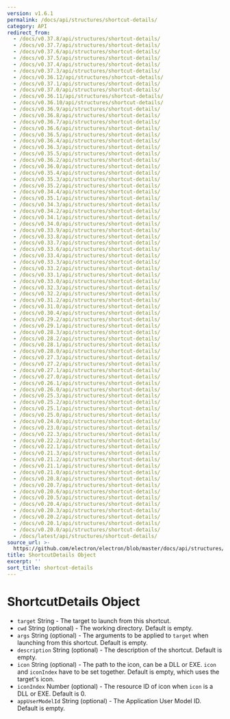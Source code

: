 ```yaml
---
version: v1.6.1
permalink: /docs/api/structures/shortcut-details/
category: API
redirect_from:
  - /docs/v0.37.8/api/structures/shortcut-details/
  - /docs/v0.37.7/api/structures/shortcut-details/
  - /docs/v0.37.6/api/structures/shortcut-details/
  - /docs/v0.37.5/api/structures/shortcut-details/
  - /docs/v0.37.4/api/structures/shortcut-details/
  - /docs/v0.37.3/api/structures/shortcut-details/
  - /docs/v0.36.12/api/structures/shortcut-details/
  - /docs/v0.37.1/api/structures/shortcut-details/
  - /docs/v0.37.0/api/structures/shortcut-details/
  - /docs/v0.36.11/api/structures/shortcut-details/
  - /docs/v0.36.10/api/structures/shortcut-details/
  - /docs/v0.36.9/api/structures/shortcut-details/
  - /docs/v0.36.8/api/structures/shortcut-details/
  - /docs/v0.36.7/api/structures/shortcut-details/
  - /docs/v0.36.6/api/structures/shortcut-details/
  - /docs/v0.36.5/api/structures/shortcut-details/
  - /docs/v0.36.4/api/structures/shortcut-details/
  - /docs/v0.36.3/api/structures/shortcut-details/
  - /docs/v0.35.5/api/structures/shortcut-details/
  - /docs/v0.36.2/api/structures/shortcut-details/
  - /docs/v0.36.0/api/structures/shortcut-details/
  - /docs/v0.35.4/api/structures/shortcut-details/
  - /docs/v0.35.3/api/structures/shortcut-details/
  - /docs/v0.35.2/api/structures/shortcut-details/
  - /docs/v0.34.4/api/structures/shortcut-details/
  - /docs/v0.35.1/api/structures/shortcut-details/
  - /docs/v0.34.3/api/structures/shortcut-details/
  - /docs/v0.34.2/api/structures/shortcut-details/
  - /docs/v0.34.1/api/structures/shortcut-details/
  - /docs/v0.34.0/api/structures/shortcut-details/
  - /docs/v0.33.9/api/structures/shortcut-details/
  - /docs/v0.33.8/api/structures/shortcut-details/
  - /docs/v0.33.7/api/structures/shortcut-details/
  - /docs/v0.33.6/api/structures/shortcut-details/
  - /docs/v0.33.4/api/structures/shortcut-details/
  - /docs/v0.33.3/api/structures/shortcut-details/
  - /docs/v0.33.2/api/structures/shortcut-details/
  - /docs/v0.33.1/api/structures/shortcut-details/
  - /docs/v0.33.0/api/structures/shortcut-details/
  - /docs/v0.32.3/api/structures/shortcut-details/
  - /docs/v0.32.2/api/structures/shortcut-details/
  - /docs/v0.31.2/api/structures/shortcut-details/
  - /docs/v0.31.0/api/structures/shortcut-details/
  - /docs/v0.30.4/api/structures/shortcut-details/
  - /docs/v0.29.2/api/structures/shortcut-details/
  - /docs/v0.29.1/api/structures/shortcut-details/
  - /docs/v0.28.3/api/structures/shortcut-details/
  - /docs/v0.28.2/api/structures/shortcut-details/
  - /docs/v0.28.1/api/structures/shortcut-details/
  - /docs/v0.28.0/api/structures/shortcut-details/
  - /docs/v0.27.3/api/structures/shortcut-details/
  - /docs/v0.27.2/api/structures/shortcut-details/
  - /docs/v0.27.1/api/structures/shortcut-details/
  - /docs/v0.27.0/api/structures/shortcut-details/
  - /docs/v0.26.1/api/structures/shortcut-details/
  - /docs/v0.26.0/api/structures/shortcut-details/
  - /docs/v0.25.3/api/structures/shortcut-details/
  - /docs/v0.25.2/api/structures/shortcut-details/
  - /docs/v0.25.1/api/structures/shortcut-details/
  - /docs/v0.25.0/api/structures/shortcut-details/
  - /docs/v0.24.0/api/structures/shortcut-details/
  - /docs/v0.23.0/api/structures/shortcut-details/
  - /docs/v0.22.3/api/structures/shortcut-details/
  - /docs/v0.22.2/api/structures/shortcut-details/
  - /docs/v0.22.1/api/structures/shortcut-details/
  - /docs/v0.21.3/api/structures/shortcut-details/
  - /docs/v0.21.2/api/structures/shortcut-details/
  - /docs/v0.21.1/api/structures/shortcut-details/
  - /docs/v0.21.0/api/structures/shortcut-details/
  - /docs/v0.20.8/api/structures/shortcut-details/
  - /docs/v0.20.7/api/structures/shortcut-details/
  - /docs/v0.20.6/api/structures/shortcut-details/
  - /docs/v0.20.5/api/structures/shortcut-details/
  - /docs/v0.20.4/api/structures/shortcut-details/
  - /docs/v0.20.3/api/structures/shortcut-details/
  - /docs/v0.20.2/api/structures/shortcut-details/
  - /docs/v0.20.1/api/structures/shortcut-details/
  - /docs/v0.20.0/api/structures/shortcut-details/
  - /docs/latest/api/structures/shortcut-details/
source_url: >-
  https://github.com/electron/electron/blob/master/docs/api/structures/shortcut-details.md
title: ShortcutDetails Object
excerpt: ''
sort_title: shortcut-details
---
```

# ShortcutDetails Object

*   `target` String - The target to launch from this shortcut.
*   `cwd` String (optional) - The working directory. Default is empty.
*   `args` String (optional) - The arguments to be applied to `target` when launching from this shortcut. Default is empty.
*   `description` String (optional) - The description of the shortcut. Default is empty.
*   `icon` String (optional) - The path to the icon, can be a DLL or EXE. `icon` and `iconIndex` have to be set together. Default is empty, which uses the target's icon.
*   `iconIndex` Number (optional) - The resource ID of icon when `icon` is a DLL or EXE. Default is 0.
*   `appUserModelId` String (optional) - The Application User Model ID. Default is empty.

